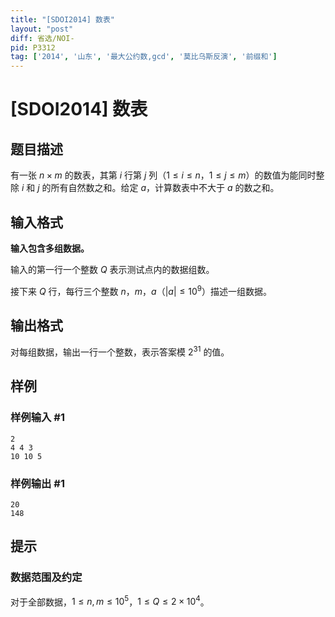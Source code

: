 ```yaml
---
title: "[SDOI2014] 数表"
layout: "post"
diff: 省选/NOI-
pid: P3312
tag: ['2014', '山东', '最大公约数,gcd', '莫比乌斯反演', '前缀和']
---
```

# [SDOI2014] 数表
## 题目描述

有一张 $n\times m$ 的数表，其第 $i$ 行第 $j$ 列（$1\le i\le n$，$1\le j\le m$）的数值为能同时整除 $i$ 和 $j$ 的所有自然数之和。给定 $a$，计算数表中不大于 $a$ 的数之和。
## 输入格式

**输入包含多组数据。**

输入的第一行一个整数 $Q$ 表示测试点内的数据组数。

接下来 $Q$ 行，每行三个整数 $n$，$m$，$a$（$|a|\le 10^9$）描述一组数据。
## 输出格式

对每组数据，输出一行一个整数，表示答案模 $2^{31}$ 的值。

## 样例

### 样例输入 #1
```
2
4 4 3
10 10 5
```
### 样例输出 #1
```
20
148
```
## 提示

### 数据范围及约定

对于全部数据，$1\le n,m\le 10^5$，$1\le Q\le 2\times 10^4$。

